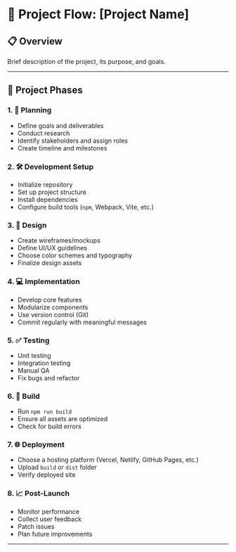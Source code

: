 # 🚀 Project Flow: [Project Name]

## 📋 Overview
Brief description of the project, its purpose, and goals.

---

## 🧭 Project Phases

### 1. 🧠 Planning
- Define goals and deliverables
- Conduct research
- Identify stakeholders and assign roles
- Create timeline and milestones

### 2. 🛠️ Development Setup
- Initialize repository
- Set up project structure
- Install dependencies
- Configure build tools (`npm`, Webpack, Vite, etc.)

### 3. 🎨 Design
- Create wireframes/mockups
- Define UI/UX guidelines
- Choose color schemes and typography
- Finalize design assets

### 4. 💻 Implementation
- Develop core features
- Modularize components
- Use version control (Git)
- Commit regularly with meaningful messages

### 5. ✅ Testing
- Unit testing
- Integration testing
- Manual QA
- Fix bugs and refactor

### 6. 🧱 Build
- Run `npm run build`
- Ensure all assets are optimized
- Check for build errors

### 7. 🌐 Deployment
- Choose a hosting platform (Vercel, Netlify, GitHub Pages, etc.)
- Upload `build` or `dist` folder
- Verify deployed site

### 8. 📈 Post-Launch
- Monitor performance
- Collect user feedback
- Patch issues
- Plan future improvements

---



